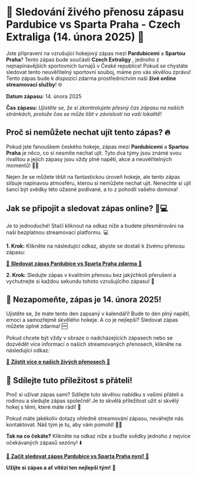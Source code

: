 # 🎉 Sledování živého přenosu zápasu Pardubice vs Sparta Praha - Czech Extraliga (14. února 2025) 🏒

Jste připraveni na vzrušující hokejový zápas mezi **Pardubicemi** a **Spartou Praha**? Tento zápas bude součástí **Czech Extraligy** , jednoho z nejnapínavějších sportovních turnajů v České republice! Pokud se chystáte sledovat tento neuvěřitelný sportovní souboj, máme pro vás skvělou zprávu! Tento zápas bude k dispozici zdarma prostřednictvím naší **živé online streamovací služby**! 🌐

**Datum zápasu:** 14. února 2025

**Čas zápasu:** _Ujistěte se, že si zkontrolujete přesný čas zápasu na našich stránkách, protože čas se může lišit v závislosti na vaší lokalitě!_

## Proč si nemůžete nechat ujít tento zápas? 🔥

Pokud jste fanouškem českého hokeje, zápas mezi **Pardubicemi** a **Spartou Praha** je něco, co si nesmíte nechat ujít. Tyto dva týmy jsou známé svou rivalitou a jejich zápasy jsou vždy plné napětí, akce a neuvěřitelných momentů! 🏒🔥

Nejen že se můžete těšit na fantastickou úroveň hokeje, ale tento zápas slibuje napínavou atmosféru, kterou si nemůžete nechat ujít. Nenechte si ujít šanci být svědky této úžasné podívané, a to z pohodlí vašeho domova!

## Jak se připojit a sledovat zápas online? 📱💻

Je to jednoduché! Stačí kliknout na odkaz níže a budete přesměrováni na naši bezplatnou streamovací platformu. 💻

**1. Krok:** Klikněte na následující odkaz, abyste se dostali k živému přenosu zápasu:

[🎥 **Sledovat zápas Pardubice vs Sparta Praha zdarma** 🎥](https://tinyurl.com/livestreamfreeo?st=Pardubice+vs+Sparta+Prague&si=ghc)

**2. Krok:** Sledujte zápas v kvalitním přenosu bez jakýchkoli přerušení a vychutnejte si každou sekundu tohoto vzrušujícího zápasu! 🚨

## 📅 Nezapomeňte, zápas je 14. února 2025!

Ujistěte se, že máte tento den zapsaný v kalendáři! Bude to den plný napětí, emocí a samozřejmě skvělého hokeje. A co je nejlepší? Sledovat zápas můžete úplně zdarma! 🆓

Pokud chcete být vždy v obraze o nadcházejících zápasech nebo se dozvědět více informací o našich streamovaných přenosech, klikněte na následující odkaz:

[🔔 **Zjistit více o našich živých přenosech** 🔔](https://tinyurl.com/livestreamfreeo?st=Pardubice+vs+Sparta+Prague&si=ghc)

## 📢 Sdílejte tuto příležitost s přáteli!

Proč si užívat zápas sami? Sdílejte tuto skvělou nabídku s vašimi přáteli a rodinou a sledujte zápas společně! Je to skvělá příležitost užít si skvělý hokej s těmi, které máte rádi! 💬

Pokud máte jakékoliv dotazy ohledně streamování zápasu, neváhejte nás kontaktovat. Náš tým je tu, aby vám pomohl! 👨‍💻

**Tak na co čekáte?** Klikněte na odkaz níže a buďte svědky jednoho z nejvíce očekávaných zápasů sezóny! ⬇️

[🎥 **Začít sledovat zápas Pardubice vs Sparta Praha nyní!** 🎥](https://tinyurl.com/livestreamfreeo?st=Pardubice+vs+Sparta+Prague&si=ghc)

**Užijte si zápas a ať vítězí ten nejlepší tým!** 🙌
